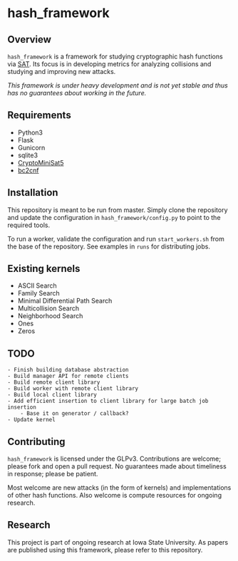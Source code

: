 # hash_framework
## Overview

`hash_framework` is a framework for studying cryptographic hash functions via
[SAT](https://en.wikipedia.org/wiki/Boolean_satisfiability_problem). Its
focus is in developing metrics for analyzing collisions and studying and
improving new attacks.

_This framework is under heavy development and is not yet stable and thus
has no guarantees about working in the future._

## Requirements

  - Python3
  - Flask
  - Gunicorn
  - sqlite3
  - [CryptoMiniSat5](https://github.com/msoos/cryptominisat)
  - [bc2cnf](https://users.ics.aalto.fi/tjunttil/circuits/)


## Installation

This repository is meant to be run from master. Simply clone the repository
and update the configuration in `hash_framework/config.py` to point to the
required tools.

To run a worker, validate the configuration and run `start_workers.sh` from
the base of the repository. See examples in `runs` for distributing jobs.


## Existing kernels

  - ASCII Search
  - Family Search
  - Minimal Differential Path Search
  - Multicollision Search
  - Neighborhood Search
  - Ones
  - Zeros


## TODO
    - Finish building database abstraction
    - Build manager API for remote clients
    - Build remote client library
    - Build worker with remote client library
    - Build local client library
    - Add efficient insertion to client library for large batch job insertion
        - Base it on generator / callback?
    - Update kernel


## Contributing

`hash_framework` is licensed under the GLPv3. Contributions are welcome; please
fork and open a pull request. No guarantees made about timeliness in response;
please be patient.

Most welcome are new attacks (in the form of kernels) and implementations
of other hash functions. Also welcome is compute resources for ongoing
research.

## Research

This project is part of ongoing research at Iowa State University. As papers
are published using this framework, please refer to this repository.
